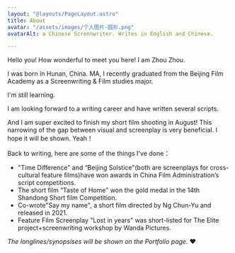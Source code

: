 ```yaml
---
layout: "@layouts/PageLayout.astro"
title: About
avatar: "/assets/images/个人图片-圆形.png"
avatarAlt: a Chinese Scrennwriter. Writes in English and Chinese.

---
```

Hello you! How wonderful to meet you here! I am Zhou Zhou.

I was born in Hunan, China. MA, I recently graduated from the Beijing Film Academy as a Screenwriting & Film studies major.

I'm still learning.

I am looking forward to a writing career and have written several scripts.

And I am super excited to finish my short film shooting in August! This narrowing of the gap between visual and screenplay is very beneficial. I hope it will be shown. Yeah！

Back to writing, here are some of the things I've done：

* "Time Difference" and “Beijing Solstice"(both are screenplays for cross-cultural feature films)have won awards in China Film Administration’s script competitions.
* The short film “Taste of Home" won the gold medal in the 14th Shandong Short film Competition.
* Co-wrote"Say my name", a short film directed by Ng Chun-Yu and released in 2021.
* Feature Film Screenplay "Lost in years" was short-listed for The Elite project+screenwriting workshop by Wanda Pictures.

_The longlines/synopsises will be shown on the Portfolio page._ ❤️